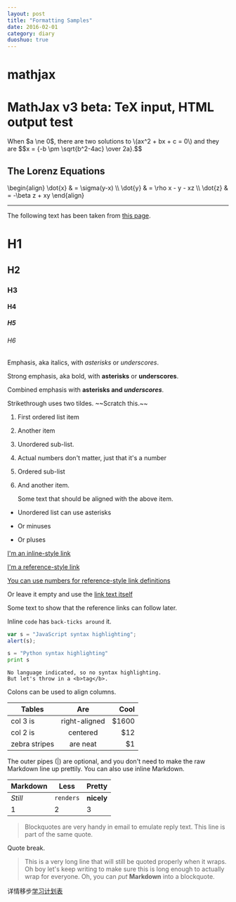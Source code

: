 ```yaml
---
layout: post
title: "Formatting Samples"
date: 2016-02-01
category: diary
duoshuo: true
---
```

# mathjax
<h1>MathJax v3 beta: TeX input, HTML output test</h1>

<p>
When $a \ne 0$, there are two solutions to \(ax^2 + bx + c = 0\) and they are
$$x = {-b \pm \sqrt{b^2-4ac} \over 2a}.$$
</p>

<h2>The Lorenz Equations</h2>

<p>
\begin{align}
\dot{x} &amp; = \sigma(y-x) \\
\dot{y} &amp; = \rho x - y - xz \\
\dot{z} &amp; = -\beta z + xy
\end{align}
</p>

---


The following text has been taken from [this page][1].

# H1
## H2
### H3
#### H4
##### H5
###### H6


Emphasis, aka italics, with *asterisks* or _underscores_.

Strong emphasis, aka bold, with **asterisks** or __underscores__.

Combined emphasis with **asterisks and _underscores_**.

Strikethrough uses two tildes. \~\~Scratch this.\~\~


1. First ordered list item
2. Another item
  3. Unordered sub-list. 
1. Actual numbers don't matter, just that it's a number
  1. Ordered sub-list
4. And another item.  

   Some text that should be aligned with the above item.

* Unordered list can use asterisks
- Or minuses
+ Or pluses


[I'm an inline-style link][2]

[I'm a reference-style link][3]

[You can use numbers for reference-style link definitions][4]

Or leave it empty and use the [link text itself][5]

Some text to show that the reference links can follow later.

Inline `code` has `back-ticks around` it.



```javascript
var s = "JavaScript syntax highlighting";
alert(s);
```
 
```python
s = "Python syntax highlighting"
print s
```
 
```
No language indicated, so no syntax highlighting. 
But let's throw in a <b>tag</b>.
```



Colons can be used to align columns.

| Tables        | Are           | Cool  |
| ------------- |:-------------:| -----:|
| col 3 is      | right-aligned | $1600 |
| col 2 is      | centered      |   $12 |
| zebra stripes | are neat      |    $1 |

The outer pipes (|) are optional, and you don't need to make the raw Markdown line up prettily. You can also use inline Markdown.

Markdown | Less | Pretty
--- | --- | ---
*Still* | `renders` | **nicely**
1 | 2 | 3



> Blockquotes are very handy in email to emulate reply text.
> This line is part of the same quote.

Quote break.

> This is a very long line that will still be quoted properly when it wraps. Oh boy let's keep writing to make sure this is long enough to actually wrap for everyone. Oh, you can *put* **Markdown** into a blockquote. 

详情移步[学习计划表][6]

[1]:	https://github.com/adam-p/markdown-here/wiki/Markdown-Here-Cheatsheet
[2]:	https://www.google.com
[3]:	https://www.mozilla.org
[4]:	http://slashdot.org
[5]:	http://www.reddit.com
[6]:	http://daodaoliang.github.io/work-list/